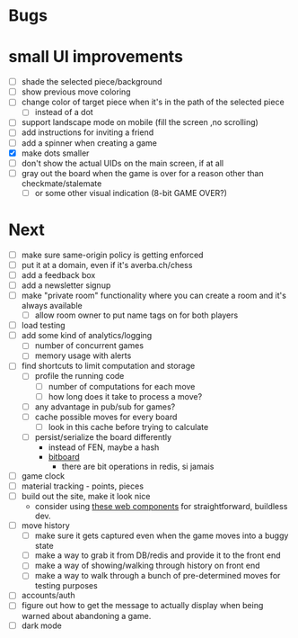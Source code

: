 # Bugs


# small UI improvements
- [ ] shade the selected piece/background
- [ ] show previous move coloring
- [ ] change color of target piece when it's in the path of the selected piece 
  - [ ] instead of a dot
- [ ] support landscape mode on mobile (fill the screen ,no scrolling)
- [ ] add instructions for inviting a friend
- [ ] add a spinner when creating a game
- [x] make dots smaller
- [ ] don't show the actual UIDs on the main screen, if at all
- [ ] gray out the board when the game is over for a reason other than checkmate/stalemate
  - [ ] or some other visual indication (8-bit GAME OVER?)

# Next
- [ ] make sure same-origin policy is getting enforced
- [ ] put it at a domain, even if it's averba.ch/chess
- [ ] add a feedback box
- [ ] add a newsletter signup
- [ ] make "private room" functionality where you can create a room and it's always available
  - [ ] allow room owner to put name tags on for both players
- [ ] load testing
- [ ] add some kind of analytics/logging
  - [ ] number of concurrent games
  - [ ] memory usage with alerts
- [ ] find shortcuts to limit computation and storage
  - [ ] profile the running code
    - [ ] number of computations for each move
    - [ ] how long does it take to process a move?
  - [ ] any advantage in pub/sub for games?
  - [ ] cache possible moves for every board
    - [ ] look in this cache before trying to calculate
  - [ ] persist/serialize the board differently
    - instead of FEN, maybe a hash
    - [bitboard](https://blog.devgenius.io/improve-as-a-software-engineer-by-writing-a-chess-engine-c360109371aa)
      - there are bit operations in redis, si jamais
- [ ] game clock
- [ ] material tracking - points, pieces
- [ ] build out the site, make it look nice
  - consider using [these web components][3] for straightforward, buildless dev.
- [ ] move history
  - [ ] make sure it gets captured even when the game moves into a buggy state
  - [ ] make a way to grab it from DB/redis and provide it to the front end
  - [ ] make a way of showing/walking through history on front end
  - [ ] make a way to walk through a bunch of pre-determined moves for testing purposes
- [ ] accounts/auth
- [ ] figure out how to get the message to actually display when being warned about abandoning a game.
- [ ] dark mode

[3]: https://shoelace.style/
